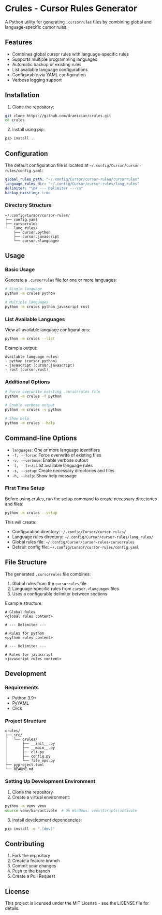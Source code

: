 # Crules - Cursor Rules Generator

A Python utility for generating `.cursorrules` files by combining global and language-specific cursor rules.

## Features

- Combines global cursor rules with language-specific rules
- Supports multiple programming languages
- Automatic backup of existing rules
- List available language configurations
- Configurable via YAML configuration
- Verbose logging support

## Installation

1. Clone the repository:
```bash
git clone https://github.com/draeician/crules.git
cd crules
```

2. Install using pip:
```bash
pip install .
```

## Configuration

The default configuration file is located at `~/.config/Cursor/cursor-rules/config.yaml`:

```yaml
global_rules_path: "~/.config/Cursor/cursor-rules/cursorrules"
language_rules_dir: "~/.config/Cursor/cursor-rules/lang_rules"
delimiter: "\n# --- Delimiter ---\n"
backup_existing: true
```

### Directory Structure

```
~/.config/Cursor/cursor-rules/
├── config.yaml
├── cursorrules
└── lang_rules/
    ├── cursor.python
    ├── cursor.javascript
    └── cursor.<language>
```

## Usage

### Basic Usage

Generate a `.cursorrules` file for one or more languages:

```bash
# Single language
python -m crules python

# Multiple languages
python -m crules python javascript rust
```

### List Available Languages

View all available language configurations:

```bash
python -m crules --list
```

Example output:
```
Available language rules:
- python (cursor.python)
- javascript (cursor.javascript)
- rust (cursor.rust)
```

### Additional Options

```bash
# Force overwrite existing .cursorrules file
python -m crules -f python

# Enable verbose output
python -m crules -v python

# Show help
python -m crules --help
```

## Command-line Options

- `languages`: One or more language identifiers
- `-f, --force`: Force overwrite of existing files
- `-v, --verbose`: Enable verbose output
- `-l, --list`: List available language rules
- `-s, --setup`: Create necessary directories and files
- `-h, --help`: Show help message

### First Time Setup

Before using crules, run the setup command to create necessary directories and files:

```bash
python -m crules --setup
```

This will create:
- Configuration directory: `~/.config/Cursor/cursor-rules/`
- Language rules directory: `~/.config/Cursor/cursor-rules/lang_rules/`
- Global rules file: `~/.config/Cursor/cursor-rules/cursorrules`
- Default config file: `~/.config/Cursor/cursor-rules/config.yaml`

## File Structure

The generated `.cursorrules` file combines:
1. Global rules from the `cursorrules` file
2. Language-specific rules from `cursor.<language>` files
3. Uses a configurable delimiter between sections

Example structure:
```
# Global Rules
<global rules content>

# --- Delimiter ---

# Rules for python
<python rules content>

# --- Delimiter ---

# Rules for javascript
<javascript rules content>
```

## Development

### Requirements

- Python 3.9+
- PyYAML
- Click

### Project Structure

```
crules/
├── src/
│   └── crules/
│       ├── __init__.py
│       ├── __main__.py
│       ├── cli.py
│       ├── config.py
│       └── file_ops.py
├── pyproject.toml
└── README.md
```

### Setting Up Development Environment

1. Clone the repository
2. Create a virtual environment:
```bash
python -m venv venv
source venv/bin/activate  # On Windows: venv\Scripts\activate
```

3. Install development dependencies:
```bash
pip install -e ".[dev]"
```

## Contributing

1. Fork the repository
2. Create a feature branch
3. Commit your changes
4. Push to the branch
5. Create a Pull Request

## License

This project is licensed under the MIT License - see the LICENSE file for details. 